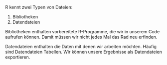R kennt zwei Typen von Dateien:  

1. Bibliotheken 
2. Datendateien

Bibliotheken enthalten vorbereitete R-Programme, die wir in unserem  Code aufrufen können. Damit müssen wir nicht jedes Mal das Rad neu erfinden. 

Datendateien enthalten  die Daten mit denen wir arbeiten möchten. Häufig sind Datendateien Tabellen. Wir können unsere Ergebnisse als Datendateien exportieren. 